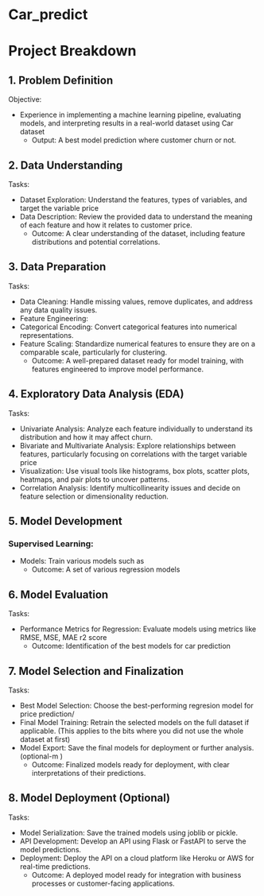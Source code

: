 # Car_predict
# Project Breakdown
## 1. Problem Definition
Objective:
- Experience in implementing a machine learning pipeline, evaluating models, and interpreting results in a real-world dataset using  Car dataset
  - Output: A best model prediction where customer churn or not.  

## 2. Data Understanding
Tasks:
- Dataset Exploration: Understand the features, types of variables, and target the variable  price
- Data Description: Review the provided data to understand the meaning of each feature and how it relates to customer price. 
  - Outcome: A clear understanding of the dataset, including feature distributions and potential correlations.

## 3. Data Preparation
Tasks:
- Data Cleaning: Handle missing values, remove duplicates, and address any data quality issues.
- Feature Engineering:  
- Categorical Encoding: Convert categorical features  into numerical representations.
- Feature Scaling: Standardize numerical features to ensure they are on a comparable scale, particularly for clustering.
   - Outcome: A well-prepared dataset ready for model training, with features engineered to improve model performance. 

## 4. Exploratory Data Analysis (EDA)
Tasks:
- Univariate Analysis: Analyze each feature individually to understand its distribution and how it may affect churn.
- Bivariate and Multivariate Analysis: Explore relationships between features, particularly focusing on correlations with the target variable price
- Visualization: Use visual tools like histograms, box plots, scatter plots, heatmaps, and pair plots to uncover patterns.
- Correlation Analysis: Identify multicollinearity issues and decide on feature selection or dimensionality reduction.
 


## 5. Model Development
### Supervised Learning:
-  Models: Train various   models such as  
    - Outcome: A set of various regression models 


## 6. Model Evaluation
Tasks:
- Performance Metrics for  Regression: Evaluate models using metrics like  RMSE, MSE, MAE r2 score
  - Outcome: Identification of the best models for car prediction 


## 7. Model Selection and Finalization
Tasks:
- Best Model Selection: Choose the best-performing regresion model for  price prediction/
- Final Model Training: Retrain the selected models on the full dataset if applicable. (This applies to the bits where you did not use the whole dataset at first)
- Model Export: Save the final models for deployment or further analysis.(optional-m )
  - Outcome: Finalized models ready for deployment, with clear interpretations of their predictions.


## 8. Model Deployment (Optional)
Tasks:
- Model Serialization: Save the trained models using joblib or pickle.
- API Development: Develop an API using Flask or FastAPI to serve the model predictions.
- Deployment: Deploy the API on a cloud platform like Heroku or AWS for real-time predictions.
   - Outcome: A deployed model ready for integration with business processes or customer-facing applications.

 


